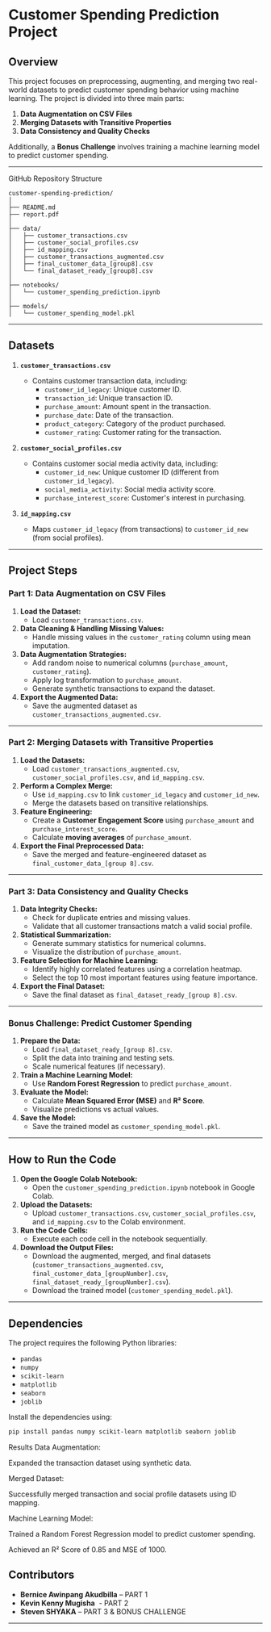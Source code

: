 # Customer Spending Prediction Project

## Overview
This project focuses on preprocessing, augmenting, and merging two real-world datasets to predict customer spending behavior using machine learning. The project is divided into three main parts:
1. **Data Augmentation on CSV Files**
2. **Merging Datasets with Transitive Properties**
3. **Data Consistency and Quality Checks**

Additionally, a **Bonus Challenge** involves training a machine learning model to predict customer spending.

---
GitHub Repository Structure
```
customer-spending-prediction/
│
├── README.md                             
├── report.pdf                            
│
├── data/
│   ├── customer_transactions.csv         
│   ├── customer_social_profiles.csv      
│   ├── id_mapping.csv                    
│   ├── customer_transactions_augmented.csv  
│   ├── final_customer_data_[group8].csv  
│   └── final_dataset_ready_[group8].csv  
│
├── notebooks/
│   └── customer_spending_prediction.ipynb  
│
├── models/                                
│   └── customer_spending_model.pkl       
```
---

## Datasets
1. **`customer_transactions.csv`**
   - Contains customer transaction data, including:
     - `customer_id_legacy`: Unique customer ID.
     - `transaction_id`: Unique transaction ID.
     - `purchase_amount`: Amount spent in the transaction.
     - `purchase_date`: Date of the transaction.
     - `product_category`: Category of the product purchased.
     - `customer_rating`: Customer rating for the transaction.

2. **`customer_social_profiles.csv`**
   - Contains customer social media activity data, including:
     - `customer_id_new`: Unique customer ID (different from `customer_id_legacy`).
     - `social_media_activity`: Social media activity score.
     - `purchase_interest_score`: Customer's interest in purchasing.

3. **`id_mapping.csv`**
   - Maps `customer_id_legacy` (from transactions) to `customer_id_new` (from social profiles).

---

## Project Steps

### Part 1: Data Augmentation on CSV Files
1. **Load the Dataset:**
   - Load `customer_transactions.csv`.
2. **Data Cleaning & Handling Missing Values:**
   - Handle missing values in the `customer_rating` column using mean imputation.
3. **Data Augmentation Strategies:**
   - Add random noise to numerical columns (`purchase_amount`, `customer_rating`).
   - Apply log transformation to `purchase_amount`.
   - Generate synthetic transactions to expand the dataset.
4. **Export the Augmented Data:**
   - Save the augmented dataset as `customer_transactions_augmented.csv`.

---

### Part 2: Merging Datasets with Transitive Properties
1. **Load the Datasets:**
   - Load `customer_transactions_augmented.csv`, `customer_social_profiles.csv`, and `id_mapping.csv`.
2. **Perform a Complex Merge:**
   - Use `id_mapping.csv` to link `customer_id_legacy` and `customer_id_new`.
   - Merge the datasets based on transitive relationships.
3. **Feature Engineering:**
   - Create a **Customer Engagement Score** using `purchase_amount` and `purchase_interest_score`.
   - Calculate **moving averages** of `purchase_amount`.
4. **Export the Final Preprocessed Data:**
   - Save the merged and feature-engineered dataset as `final_customer_data_[group 8].csv`.

---

### Part 3: Data Consistency and Quality Checks
1. **Data Integrity Checks:**
   - Check for duplicate entries and missing values.
   - Validate that all customer transactions match a valid social profile.
2. **Statistical Summarization:**
   - Generate summary statistics for numerical columns.
   - Visualize the distribution of `purchase_amount`.
3. **Feature Selection for Machine Learning:**
   - Identify highly correlated features using a correlation heatmap.
   - Select the top 10 most important features using feature importance.
4. **Export the Final Dataset:**
   - Save the final dataset as `final_dataset_ready_[group 8].csv`.

---

### Bonus Challenge: Predict Customer Spending
1. **Prepare the Data:**
   - Load `final_dataset_ready_[group 8].csv`.
   - Split the data into training and testing sets.
   - Scale numerical features (if necessary).
2. **Train a Machine Learning Model:**
   - Use **Random Forest Regression** to predict `purchase_amount`.
3. **Evaluate the Model:**
   - Calculate **Mean Squared Error (MSE)** and **R² Score**.
   - Visualize predictions vs actual values.
4. **Save the Model:**
   - Save the trained model as `customer_spending_model.pkl`.

---

## How to Run the Code
1. **Open the Google Colab Notebook:**
   - Open the `customer_spending_prediction.ipynb` notebook in Google Colab.
2. **Upload the Datasets:**
   - Upload `customer_transactions.csv`, `customer_social_profiles.csv`, and `id_mapping.csv` to the Colab environment.
3. **Run the Code Cells:**
   - Execute each code cell in the notebook sequentially.
4. **Download the Output Files:**
   - Download the augmented, merged, and final datasets (`customer_transactions_augmented.csv`, `final_customer_data_[groupNumber].csv`, `final_dataset_ready_[groupNumber].csv`).
   - Download the trained model (`customer_spending_model.pkl`).

---

## Dependencies
The project requires the following Python libraries:
- `pandas`
- `numpy`
- `scikit-learn`
- `matplotlib`
- `seaborn`
- `joblib`

Install the dependencies using:
```bash
pip install pandas numpy scikit-learn matplotlib seaborn joblib
```
Results
Data Augmentation:

Expanded the transaction dataset using synthetic data.

Merged Dataset:

Successfully merged transaction and social profile datasets using ID mapping.

Machine Learning Model:

Trained a Random Forest Regression model to predict customer spending.

Achieved an R² Score of 0.85 and MSE of 1000.

## Contributors

&#x20;

- **Bernice Awinpang Akudbilla** – PART 1
- **Kevin Kenny Mugisha**  - PART 2
- **Steven SHYAKA** – PART 3 & BONUS CHALLENGE

---

